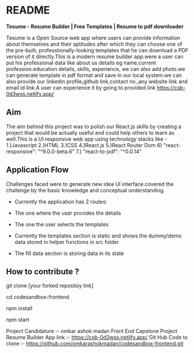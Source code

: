 # README

**Tesume - Resume Builder | Free Templates | Resume to pdf downloader**

Tesume is a Open Source web app where users can provide information about themselves and their aptitudes after which they can choose one of the pre-built, professtionally-looking templates that he can download a PDF version of it directly.This is a modern resume builder app.were a user can put his professional data like
about us details eg name,current profession.education details, skills, experience, we can also add photo.we can generate template in pdf format and save in our local system.we can also provide our linkedin profile,github link,contact no.,any website link and email id link.A user can experience it by going to provided link
https://csb-0d3wss.netlify.app/

## Aim

The aim behind this project was to polish our React.js skills by creating a project that would be actually useful and could help others to learn as well.This
is a UI responsive web app using technology stacks like - 1.)Javascript 2.)HTML 3.)CSS 4.)React.js 5.)React Router Dom 6)  "react-responsive": "^9.0.0-beta.6" 7.) "react-to-pdf": "^0.0.14"

## Application Flow

Challenges faced were to generate new idea UI interface.covered the challenge by the basic knowledge and conceptual understanding.
- Currently the application has 2 routes:

- The one where the user provides the details

- The one the user selects the templates

- Currently the templates section is static and shows the dummy/demo data stored in helper functions in src folder

- The fill data section is storing data in its state

## How to contribute ?

git clone [your forked repositoy link]

cd codesandbox-frontend

npm install

npm start


Project Candidature :- omkar ashok madan
Front End Capstone Project
Resume Builder App link :- https://csb-0d3wss.netlify.app/
Git Hub Code to clone :- https://github.com/omkarashokmadan/codesandbox-frontend.git


